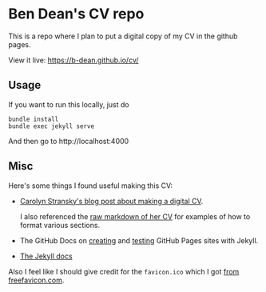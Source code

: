 # Ben Dean's CV repo
This is a repo where I plan to put a digital copy of my CV in the github pages.

View it live: https://b-dean.github.io/cv/

## Usage
If you want to run this locally, just do

```shell
bundle install
bundle exec jekyll serve
```

And then go to http://localhost:4000

## Misc
Here's some things I found useful making this CV:

- [Carolyn Stransky's blog post about making a digital CV](https://workwithcarolyn.com/blog/digital-cv-guide).

    I also referenced the [raw markdown of her CV](https://raw.githubusercontent.com/carolstran/cv/main/README.md)
    for examples of how to format various sections.

- The GitHub Docs on [creating](https://docs.github.com/en/pages/setting-up-a-github-pages-site-with-jekyll/creating-a-github-pages-site-with-jekyll)
  and [testing](https://docs.github.com/en/pages/setting-up-a-github-pages-site-with-jekyll/testing-your-github-pages-site-locally-with-jekyll)
  GitHub Pages sites with Jekyll.
- [The Jekyll docs](https://jekyllrb.com/docs/)

Also I feel like I should give credit for the `favicon.ico` which I got [from freefavicon.com](https://freefavicon.com/freefavicons/software/iconinfo/iconconsole-152-22674.html).
